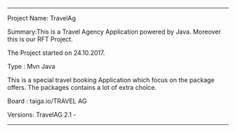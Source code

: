 -----------------------------------------------------------------------------------------------
Project Name: TravelAg

Summary:This is a Travel Agency Application powered by Java. Moreover this is our RFT Project. 

The Project started on 24.10.2017.

Type : Mvn Java

This is a special travel booking Application which focus on the package offers.
The packages contains a lot of extra choice. 

Board : taiga.io/TRAVEL AG

Versions: TravelAG 2.1 -

-----------------------------------------------------------------------------------------------




